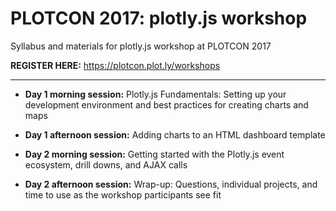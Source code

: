 # PLOTCON 2017: plotly.js workshop
Syllabus and materials for plotly.js workshop at PLOTCON 2017

**REGISTER HERE:** https://plotcon.plot.ly/workshops

***

- **Day 1 morning session:** Plotly.js Fundamentals: Setting up your development environment and best practices for creating charts and maps
- **Day 1 afternoon session:** Adding charts to an HTML dashboard template

- **Day 2 morning session:** Getting started with the Plotly.js event ecosystem, drill downs, and AJAX calls 
- **Day 2 afternoon session:** Wrap-up: Questions, individual projects, and time to use as the workshop participants see fit 
